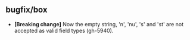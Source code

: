 ## bugfix/box

* **[Breaking change]** Now the empty string, 'n', 'nu', 's' and 'st' are
  not accepted as valid field types (gh-5940).

